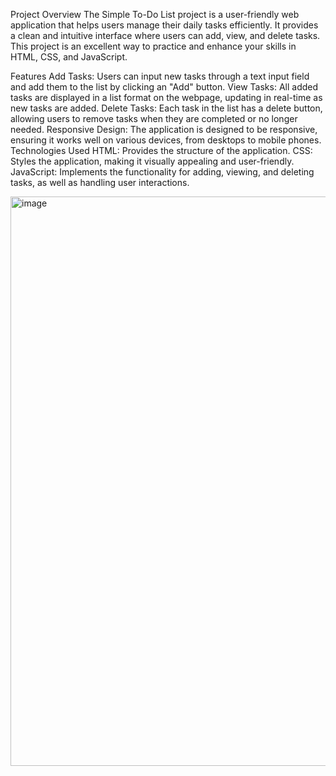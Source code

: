 Project Overview
The Simple To-Do List project is a user-friendly web application that helps users manage their daily tasks efficiently. It provides a clean and intuitive interface where users can add, view, and delete tasks. This project is an excellent way to practice and enhance your skills in HTML, CSS, and JavaScript.

Features
Add Tasks: Users can input new tasks through a text input field and add them to the list by clicking an "Add" button.
View Tasks: All added tasks are displayed in a list format on the webpage, updating in real-time as new tasks are added.
Delete Tasks: Each task in the list has a delete button, allowing users to remove tasks when they are completed or no longer needed.
Responsive Design: The application is designed to be responsive, ensuring it works well on various devices, from desktops to mobile phones.
Technologies Used
HTML: Provides the structure of the application.
CSS: Styles the application, making it visually appealing and user-friendly.
JavaScript: Implements the functionality for adding, viewing, and deleting tasks, as well as handling user interactions.

<img width="911" alt="image" src="https://github.com/aditi15104/ToDoList/assets/173674146/f5e4874f-aa68-4218-9539-3a5e39fa99f6">

